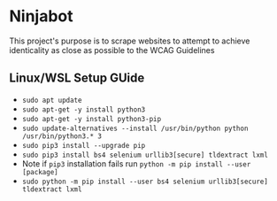 # Ninjabot
 This project's purpose is to scrape websites to attempt to achieve identicality as close as possible to the WCAG Guidelines

## Linux/WSL Setup GUide
* `sudo apt update`
* `sudo apt-get -y install python3`
* `sudo apt-get -y install python3-pip`
* `sudo update-alternatives --install /usr/bin/python python /usr/bin/python3.* 3`
* `sudo pip3 install --upgrade pip`
* `sudo pip3 install bs4 selenium urllib3[secure] tldextract lxml`
* Note if `pip3` installation fails run `python -m pip install --user [package]`
* `sudo python -m pip install --user bs4 selenium urllib3[secure] tldextract lxml`

